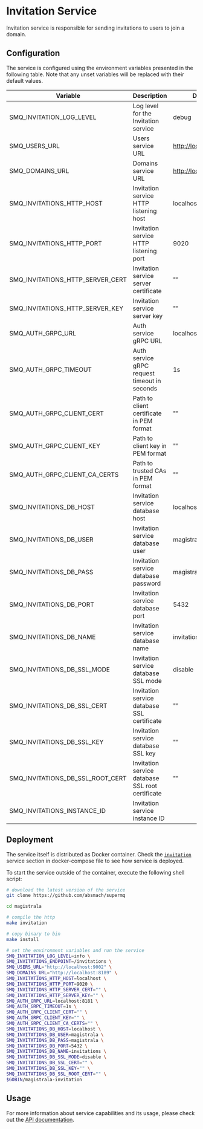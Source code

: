 # Invitation Service

Invitation service is responsible for sending invitations to users to join a domain.

## Configuration

The service is configured using the environment variables presented in the following table. Note that any unset variables will be replaced with their default values.

| Variable                        | Description                                      | Default                 |
| ------------------------------- | ------------------------------------------------ | ----------------------- |
| SMQ_INVITATION_LOG_LEVEL         | Log level for the Invitation service             | debug                   |
| SMQ_USERS_URL                    | Users service URL                                | <http://localhost:9002> |
| SMQ_DOMAINS_URL                  | Domains service URL                              | <http://localhost:8189> |
| SMQ_INVITATIONS_HTTP_HOST        | Invitation service HTTP listening host           | localhost               |
| SMQ_INVITATIONS_HTTP_PORT        | Invitation service HTTP listening port           | 9020                    |
| SMQ_INVITATIONS_HTTP_SERVER_CERT | Invitation service server certificate            | ""                      |
| SMQ_INVITATIONS_HTTP_SERVER_KEY  | Invitation service server key                    | ""                      |
| SMQ_AUTH_GRPC_URL                | Auth service gRPC URL                            | localhost:8181          |
| SMQ_AUTH_GRPC_TIMEOUT            | Auth service gRPC request timeout in seconds     | 1s                      |
| SMQ_AUTH_GRPC_CLIENT_CERT        | Path to client certificate in PEM format         | ""                      |
| SMQ_AUTH_GRPC_CLIENT_KEY         | Path to client key in PEM format                 | ""                      |
| SMQ_AUTH_GRPC_CLIENT_CA_CERTS    | Path to trusted CAs in PEM format                | ""                      |
| SMQ_INVITATIONS_DB_HOST          | Invitation service database host                 | localhost               |
| SMQ_INVITATIONS_DB_USER          | Invitation service database user                 | magistrala              |
| SMQ_INVITATIONS_DB_PASS          | Invitation service database password             | magistrala              |
| SMQ_INVITATIONS_DB_PORT          | Invitation service database port                 | 5432                    |
| SMQ_INVITATIONS_DB_NAME          | Invitation service database name                 | invitations             |
| SMQ_INVITATIONS_DB_SSL_MODE      | Invitation service database SSL mode             | disable                 |
| SMQ_INVITATIONS_DB_SSL_CERT      | Invitation service database SSL certificate      | ""                      |
| SMQ_INVITATIONS_DB_SSL_KEY       | Invitation service database SSL key              | ""                      |
| SMQ_INVITATIONS_DB_SSL_ROOT_CERT | Invitation service database SSL root certificate | ""                      |
| SMQ_INVITATIONS_INSTANCE_ID      | Invitation service instance ID                   |                         |

## Deployment

The service itself is distributed as Docker container. Check the [`invitation`](https://github.com/absmach/amdm/blob/main/docker/docker-compose.yml) service section in docker-compose file to see how service is deployed.

To start the service outside of the container, execute the following shell script:

```bash
# download the latest version of the service
git clone https://github.com/absmach/supermq

cd magistrala

# compile the http
make invitation

# copy binary to bin
make install

# set the environment variables and run the service
SMQ_INVITATION_LOG_LEVEL=info \
SMQ_INVITATIONS_ENDPOINT=/invitations \
SMQ_USERS_URL="http://localhost:9002" \
SMQ_DOMAINS_URL="http://localhost:8189" \
SMQ_INVITATIONS_HTTP_HOST=localhost \
SMQ_INVITATIONS_HTTP_PORT=9020 \
SMQ_INVITATIONS_HTTP_SERVER_CERT="" \
SMQ_INVITATIONS_HTTP_SERVER_KEY="" \
SMQ_AUTH_GRPC_URL=localhost:8181 \
SMQ_AUTH_GRPC_TIMEOUT=1s \
SMQ_AUTH_GRPC_CLIENT_CERT="" \
SMQ_AUTH_GRPC_CLIENT_KEY="" \
SMQ_AUTH_GRPC_CLIENT_CA_CERTS="" \
SMQ_INVITATIONS_DB_HOST=localhost \
SMQ_INVITATIONS_DB_USER=magistrala \
SMQ_INVITATIONS_DB_PASS=magistrala \
SMQ_INVITATIONS_DB_PORT=5432 \
SMQ_INVITATIONS_DB_NAME=invitations \
SMQ_INVITATIONS_DB_SSL_MODE=disable \
SMQ_INVITATIONS_DB_SSL_CERT="" \
SMQ_INVITATIONS_DB_SSL_KEY="" \
SMQ_INVITATIONS_DB_SSL_ROOT_CERT="" \
$GOBIN/magistrala-invitation
```

## Usage

For more information about service capabilities and its usage, please check out the [API documentation](https://docs.api.magistrala.abstractmachines.fr/?urls.primaryName=invitations.yml).
